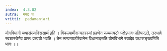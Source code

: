 ```yaml
---
index:  4.3.82
sutra:  मयट् च
vritti:  padamanjari
---
```


योगविभागो यथासंख्यनिरासार्थ इति । विकल्पार्थेनान्यतरस्यां ग्रहणेन रूप्यमयटोः पक्षेऽभावः प्रतिपाद्यते, तदभावे स्वशास्त्रेणैव प्राप्तः प्रत्ययो भवति । तेन रूप्यमयटोरेवानेन विधानादसति योगविभागे स्यादेव यथासङ्ख्यमिति भावः ।।
